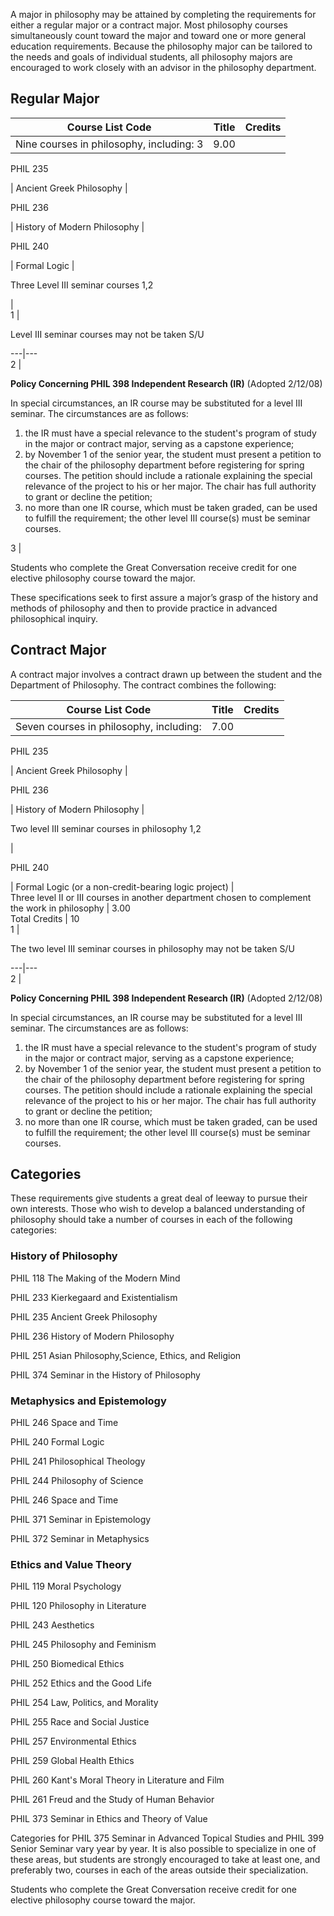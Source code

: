 A major in philosophy may be attained by completing the requirements for
either a regular major or a contract major. Most philosophy courses
simultaneously count toward the major and toward one or more general education
requirements. Because the philosophy major can be tailored to the needs and
goals of individual students, all philosophy majors are encouraged to work
closely with an advisor in the philosophy department.

##  Regular Major

Course List  Code  |  Title  |  Credits  
---|---|---  
Nine courses in philosophy, including:  3  |  9.00  
  
PHIL 235

|  Ancient Greek Philosophy  |  
  
PHIL 236

|  History of Modern Philosophy  |  
  
PHIL 240

|  Formal Logic  |  
  
Three Level III seminar courses  1,2

|  
1  |

Level III seminar courses may not be taken S/U  
  
---|---  
2  |

**Policy Concerning PHIL 398 Independent Research (IR)** (Adopted 2/12/08)

In special circumstances, an IR course may be substituted for a level III
seminar. The circumstances are as follows:

  1. the IR must have a special relevance to the student's program of study in the major or contract major, serving as a capstone experience; 
  2. by November 1 of the senior year, the student must present a petition to the chair of the philosophy department before registering for spring courses. The petition should include a rationale explaining the special relevance of the project to his or her major. The chair has full authority to grant or decline the petition; 
  3. no more than one IR course, which must be taken graded, can be used to fulfill the requirement; the other level III course(s) must be seminar courses. 

  
3  |

Students who complete the Great Conversation receive credit for one elective
philosophy course toward the major.  
  
These specifications seek to first assure a major’s grasp of the history and
methods of philosophy and then to provide practice in advanced philosophical
inquiry.

##  Contract Major

A contract major involves a contract drawn up between the student and the
Department of Philosophy. The contract combines the following:

Course List  Code  |  Title  |  Credits  
---|---|---  
Seven courses in philosophy, including:  |  7.00  
  
PHIL 235

|  Ancient Greek Philosophy  |  
  
PHIL 236

|  History of Modern Philosophy  |  
  
Two level III seminar courses in philosophy  1,2

|  
  
PHIL 240

|  Formal Logic (or a non-credit-bearing logic project)  |  
Three level II or III courses in another department chosen to complement the
work in philosophy  |  3.00  
Total Credits  |  10  
1  |

The two level III seminar courses in philosophy may not be taken S/U  
  
---|---  
2  |

**Policy Concerning PHIL 398 Independent Research (IR)** (Adopted 2/12/08)

In special circumstances, an IR course may be substituted for a level III
seminar. The circumstances are as follows:

  1. the IR must have a special relevance to the student's program of study in the major or contract major, serving as a capstone experience; 
  2. by November 1 of the senior year, the student must present a petition to the chair of the philosophy department before registering for spring courses. The petition should include a rationale explaining the special relevance of the project to his or her major. The chair has full authority to grant or decline the petition; 
  3. no more than one IR course, which must be taken graded, can be used to fulfill the requirement; the other level III course(s) must be seminar courses. 

  
  
##  Categories

These requirements give students a great deal of leeway to pursue their own
interests. Those who wish to develop a balanced understanding of philosophy
should take a number of courses in each of the following categories:

###  History of Philosophy

PHIL 118 The Making of the Modern Mind

PHIL 233 Kierkegaard and Existentialism

PHIL 235 Ancient Greek Philosophy

PHIL 236 History of Modern Philosophy

PHIL 251 Asian Philosophy,Science, Ethics, and Religion

PHIL 374 Seminar in the History of Philosophy

###  Metaphysics and Epistemology

PHIL 246 Space and Time

PHIL 240 Formal Logic

PHIL 241 Philosophical Theology

PHIL 244 Philosophy of Science

PHIL 246 Space and Time

PHIL 371 Seminar in Epistemology

PHIL 372 Seminar in Metaphysics

###  Ethics and Value Theory

PHIL 119 Moral Psychology

PHIL 120 Philosophy in Literature

PHIL 243 Aesthetics

PHIL 245 Philosophy and Feminism

PHIL 250 Biomedical Ethics

PHIL 252 Ethics and the Good Life

PHIL 254 Law, Politics, and Morality

PHIL 255 Race and Social Justice

PHIL 257 Environmental Ethics

PHIL 259 Global Health Ethics

PHIL 260 Kant's Moral Theory in Literature and Film

PHIL 261 Freud and the Study of Human Behavior

PHIL 373 Seminar in Ethics and Theory of Value

Categories for PHIL 375 Seminar in Advanced Topical Studies and PHIL 399
Senior Seminar vary year by year. It is also possible to specialize in one of
these areas, but students are strongly encouraged to take at least one, and
preferably two, courses in each of the areas outside their specialization.

Students who complete the Great Conversation receive credit for one elective
philosophy course toward the major.

